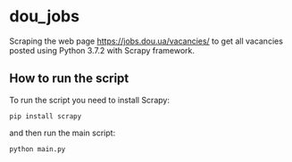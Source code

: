 # dou_jobs

Scraping the web page https://jobs.dou.ua/vacancies/ to get all vacancies posted using Python 3.7.2 with Scrapy framework.

## How to run the script

To run the script you need to install Scrapy:

```
pip install scrapy
```

and then run the main script:

```
python main.py
```
